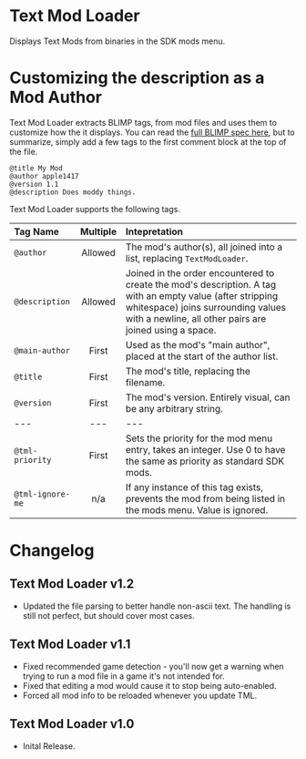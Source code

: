 # Text Mod Loader
Displays Text Mods from binaries in the SDK mods menu.

# Customizing the description as a Mod Author
Text Mod Loader extracts BLIMP tags, from mod files and uses them to customize how the it displays.
You can read the [full BLIMP spec here](https://github.com/apple1417/blcmm-parsing/tree/master/blimp),
but to summarize, simply add a few tags to the first comment block at the top of the file.

```
@title My Mod
@author apple1417 
@version 1.1
@description Does moddy things.
```

Text Mod Loader supports the following tags.

Tag Name |  Multiple | Intepretation
:---|:---:|:---
`@author` | Allowed | The mod's author(s), all joined into a list, replacing `TextModLoader`.
`@description` | Allowed | Joined in the order encountered to create the mod's description. A tag with an empty value (after stripping whitespace) joins surrounding values with a newline, all other pairs are joined using a space.
`@main-author` | First | Used as the mod's "main author", placed at the start of the author list.
`@title` | First | The mod's title, replacing the filename.
`@version` | First | The mod's version. Entirely visual, can be any arbitrary string.
---|---|---
`@tml-priority` | First | Sets the priority for the mod menu entry, takes an integer. Use 0 to have the same as priority as standard SDK mods.
`@tml-ignore-me` | n/a | If any instance of this tag exists, prevents the mod from being listed in the mods menu. Value is ignored.


# Changelog

## Text Mod Loader v1.2
- Updated the file parsing to better handle non-ascii text. The handling is still not perfect, but should cover most cases.

## Text Mod Loader v1.1
- Fixed recommended game detection - you'll now get a warning when trying to run a mod file in a game it's not intended for.
- Fixed that editing a mod would cause it to stop being auto-enabled.
- Forced all mod info to be reloaded whenever you update TML.

## Text Mod Loader v1.0
- Inital Release.
